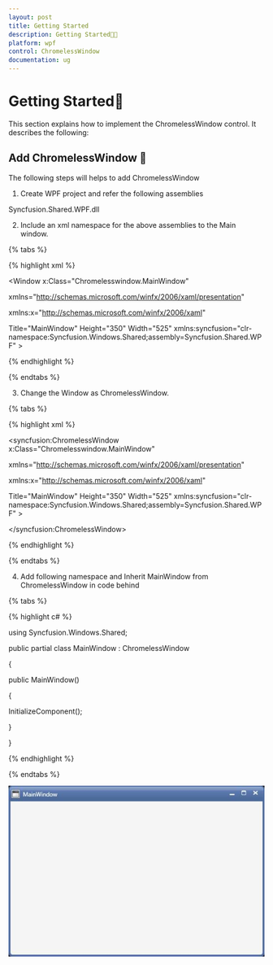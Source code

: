 ```yaml
---
layout: post
title: Getting Started
description: Getting Started
platform: wpf
control: ChromelessWindow
documentation: ug
---
```

# Getting Started

This section explains how to implement the ChromelessWindow control. It describes the following:

## Add ChromelessWindow 

The following steps will helps to add ChromelessWindow 

1) Create WPF project and refer the following assemblies


Syncfusion.Shared.WPF.dll


2) Include an xml namespace for the above assemblies to the Main window.

{% tabs %}

{% highlight xml %}


<Window x:Class="Chromelesswindow.MainWindow"

xmlns="http://schemas.microsoft.com/winfx/2006/xaml/presentation"

xmlns:x="http://schemas.microsoft.com/winfx/2006/xaml"

Title="MainWindow" Height="350" Width="525"    xmlns:syncfusion="clr-namespace:Syncfusion.Windows.Shared;assembly=Syncfusion.Shared.WPF" >

</Window>


{% endhighlight %}

{% endtabs %}

3) Change the Window as ChromelessWindow.

{% tabs %}

{% highlight xml %}

<syncfusion:ChromelessWindow x:Class="Chromelesswindow.MainWindow"

xmlns="http://schemas.microsoft.com/winfx/2006/xaml/presentation"

xmlns:x="http://schemas.microsoft.com/winfx/2006/xaml"

Title="MainWindow" Height="350" Width="525"    xmlns:syncfusion="clr-namespace:Syncfusion.Windows.Shared;assembly=Syncfusion.Shared.WPF" >


</syncfusion:ChromelessWindow>



{% endhighlight %}

{% endtabs %}

4) Add following namespace and Inherit MainWindow from ChromelessWindow in code behind

{% tabs %}

{% highlight c# %}

using Syncfusion.Windows.Shared;

public partial class MainWindow : ChromelessWindow

{

public MainWindow()

{

InitializeComponent();             

} 

}



{% endhighlight %}

{% endtabs %}

![](Getting-Started_images/Getting-Started_img1.jpeg)


